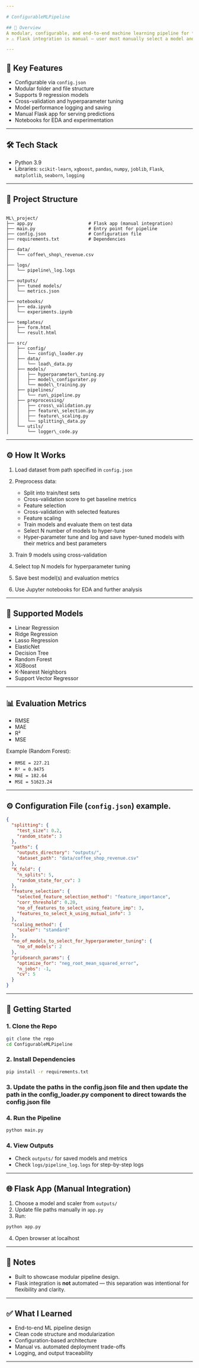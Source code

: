 ```yaml
---

# ConfigurableMLPipeline

## 📌 Overview  
A modular, configurable, and end-to-end machine learning pipeline for **regression tasks**, designed to automate data ingestion, preprocessing, training, evaluation, and hyperparameter tuning.   
> ⚠️ Flask integration is manual — user must manually select a model and update `app.py`.

---
```


## 🎯 Key Features
- Configurable via `config.json`
- Modular folder and file structure
- Supports 9 regression models
- Cross-validation and hyperparameter tuning
- Model performance logging and saving
- Manual Flask app for serving predictions
- Notebooks for EDA and experimentation

---

## 🛠️ Tech Stack
- Python 3.9  
- Libraries: `scikit-learn`, `xgboost`, `pandas`, `numpy`, `joblib`, `Flask`, `matplotlib`, `seaborn`, `logging`

---

## 📂 Project Structure
```

ML\_project/
├── app.py                     # Flask app (manual integration)
├── main.py                    # Entry point for pipeline
├── config.json                # Configuration file
├── requirements.txt           # Dependencies
│
├── data/
│   └── coffee\_shop\_revenue.csv
│
├── logs/
│   └── pipeline\_log.logs
│
├── outputs/
│   ├── tuned models/
│   └── metrics.json
│
├── notebooks/
│   ├── eda.ipynb
│   └── experiments.ipynb
│
├── templates/
│   ├── form.html
│   └── result.html
│
├── src/
│   ├── config/
│   │   └── config\_loader.py
│   ├── data/
│   │   └── load\_data.py
│   ├── models/
│   │   ├── hyperparameter\_tuning.py
│   │   ├── model\_configurater.py
│   │   └── model\_training.py
│   ├── pipelines/
│   │   └── run\_pipeline.py
│   ├── preprocessing/
│   │   ├── cross\_validation.py
│   │   ├── feature\_selection.py
│   │   ├── feature\_scaling.py
│   │   └── splitting\_data.py
│   └── utils/
│       └── logger\_code.py

````

---

## ⚙️ How It Works

1. Load dataset from path specified in `config.json`
2. Preprocess data:
   - Split into train/test sets
   - Cross-validation score to get baseline metrics
   - Feature selection
   - Cross-validation with selected features
   - Feature scaling
   - Train models and evaluate them on test data
   - Select N number of models to hyper-tune
   - Hyper-parameter tune and log and save hyper-tuned models with their metrics and best parameters

3. Train 9 models using cross-validation
4. Select top N models for hyperparameter tuning
5. Save best model(s) and evaluation metrics
6. Use Jupyter notebooks for EDA and further analysis

---

## 🧪 Supported Models
- Linear Regression  
- Ridge Regression  
- Lasso Regression  
- ElasticNet  
- Decision Tree  
- Random Forest  
- XGBoost  
- K-Nearest Neighbors  
- Support Vector Regressor

---

## 📊 Evaluation Metrics
- RMSE  
- MAE  
- R²  
- MSE

Example (Random Forest):
- `RMSE = 227.21`  
- `R² = 0.9475`  
- `MAE = 182.64`  
- `MSE = 51623.24`

---

## ⚙️ Configuration File (`config.json`) example.
```json
{
  "splitting": {
    "test_size": 0.2,
    "random_state": 3
  },
  "paths": {
    "outputs_directory": "outputs/",
    "dataset_path": "data/coffee_shop_revenue.csv"
  },
  "K_fold": {
    "n_splits": 5,
    "random_state_for_cv": 3
  },
  "feature_selection": {
    "selected_feature_selection_method": "feature_importance",
    "corr_threshold": 0.20,
    "no_of_features_to_select_using_feature_imp": 3,
    "features_to_select_k_using_mutual_info": 3
  },
  "scaling_method": {
    "scaler": "standard"
  },
  "no_of_models_to_select_for_hyperparameter_tuning": {
    "no_of_models": 2
  },
  "gridsearch_params": {
    "optimize_for": "neg_root_mean_squared_error",
    "n_jobs": -1,
    "cv": 5
  }
}
````

---

## 🚀 Getting Started

### 1. Clone the Repo

```bash
git clone the repo
cd ConfigurableMLPipeline
```

### 2. Install Dependencies

```bash
pip install -r requirements.txt
```
### 3. Update the paths in the config.json file and then update the path in the config_loader.py component to direct towards the config.json file

### 4. Run the Pipeline

```bash
python main.py
```

### 4. View Outputs

* Check `outputs/` for saved models and metrics
* Check `logs/pipeline_log.logs` for step-by-step logs

---

## 🌐 Flask App (Manual Integration)

1. Choose a model and scaler from `outputs/`
2. Update file paths manually in `app.py`
3. Run:

```bash
python app.py
```

4. Open browser at localhost

---

## 📌 Notes

* Built to showcase modular pipeline design.
* Flask integration is **not** automated — this separation was intentional for flexibility and clarity.

---

## ✅ What I Learned

* End-to-end ML pipeline design
* Clean code structure and modularization
* Configuration-based architecture
* Manual vs. automated deployment trade-offs
* Logging, and output traceability

---
